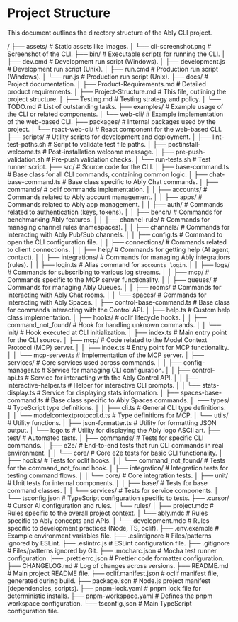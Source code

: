 # Project Structure

This document outlines the directory structure of the Ably CLI project.

/
├── assets/                 # Static assets like images.
│   └── cli-screenshot.png  # Screenshot of the CLI.
├── bin/                    # Executable scripts for running the CLI.
│   ├── dev.cmd             # Development run script (Windows).
│   ├── development.js      # Development run script (Unix).
│   ├── run.cmd             # Production run script (Windows).
│   └── run.js              # Production run script (Unix).
├── docs/                   # Project documentation.
│   ├── Product-Requirements.md # Detailed product requirements.
│   ├── Project-Structure.md  # This file, outlining the project structure.
│   ├── Testing.md          # Testing strategy and policy.
│   └── TODO.md             # List of outstanding tasks.
├── examples/               # Example usage of the CLI or related components.
│   └── web-cli/            # Example implementation of the web-based CLI.
├── packages/               # Internal packages used by the project.
│   └── react-web-cli/      # React component for the web-based CLI.
├── scripts/                # Utility scripts for development and deployment.
│   ├── lint-test-paths.sh  # Script to validate test file paths.
│   ├── postinstall-welcome.ts # Post-installation welcome message.
│   ├── pre-push-validation.sh # Pre-push validation checks.
│   └── run-tests.sh        # Test runner script.
├── src/                    # Source code for the CLI.
│   ├── base-command.ts     # Base class for all CLI commands, containing common logic.
│   ├── chat-base-command.ts # Base class specific to Ably Chat commands.
│   ├── commands/           # oclif commands implementation.
│   │   ├── accounts/       # Commands related to Ably account management.
│   │   ├── apps/           # Commands related to Ably app management.
│   │   ├── auth/           # Commands related to authentication (keys, tokens).
│   │   ├── bench/          # Commands for benchmarking Ably features.
│   │   ├── channel-rule/   # Commands for managing channel rules (namespaces).
│   │   ├── channels/       # Commands for interacting with Ably Pub/Sub channels.
│   │   ├── config.ts       # Command to open the CLI configuration file.
│   │   ├── connections/    # Commands related to client connections.
│   │   ├── help/           # Commands for getting help (AI agent, contact).
│   │   ├── integrations/   # Commands for managing Ably integrations (rules).
│   │   ├── login.ts        # Alias command for `accounts login`.
│   │   ├── logs/           # Commands for subscribing to various log streams.
│   │   ├── mcp/            # Commands specific to the MCP server functionality.
│   │   ├── queues/         # Commands for managing Ably Queues.
│   │   ├── rooms/          # Commands for interacting with Ably Chat rooms.
│   │   └── spaces/         # Commands for interacting with Ably Spaces.
│   ├── control-base-command.ts # Base class for commands interacting with the Control API.
│   ├── help.ts             # Custom help class implementation.
│   ├── hooks/              # oclif lifecycle hooks.
│   │   ├── command_not_found/ # Hook for handling unknown commands.
│   │   └── init/           # Hook executed at CLI initialization.
│   ├── index.ts            # Main entry point for the CLI source.
│   ├── mcp/                # Code related to the Model Context Protocol (MCP) server.
│   │   ├── index.ts        # Entry point for MCP functionality.
│   │   └── mcp-server.ts   # Implementation of the MCP server.
│   ├── services/           # Core services used across commands.
│   │   ├── config-manager.ts # Service for managing CLI configuration.
│   │   ├── control-api.ts  # Service for interacting with the Ably Control API.
│   │   ├── interactive-helper.ts # Helper for interactive CLI prompts.
│   │   └── stats-display.ts  # Service for displaying stats information.
│   ├── spaces-base-command.ts # Base class specific to Ably Spaces commands.
│   ├── types/              # TypeScript type definitions.
│   │   ├── cli.ts          # General CLI type definitions.
│   │   └── modelcontextprotocol.d.ts # Type definitions for MCP.
│   └── utils/              # Utility functions.
│       ├── json-formatter.ts # Utility for formatting JSON output.
│       └── logo.ts         # Utility for displaying the Ably logo ASCII art.
├── test/                   # Automated tests.
│   ├── commands/           # Tests for specific CLI commands.
│   ├── e2e/                # End-to-end tests that run CLI commands in real environment.
│   │   └── core/           # Core e2e tests for basic CLI functionality.
│   ├── hooks/              # Tests for oclif hooks.
│   │   └── command_not_found/ # Tests for the command_not_found hook.
│   ├── integration/        # Integration tests for testing command flows.
│   │   └── core/           # Core integration tests.
│   ├── unit/               # Unit tests for internal components.
│   │   ├── base/           # Tests for base command classes.
│   │   └── services/       # Tests for service components.
│   └── tsconfig.json       # TypeScript configuration specific to tests.
├── .cursor/                # Cursor AI configuration and rules.
│   └── rules/
│       ├── project.mdc     # Rules specific to the overall project context.
│       └── ably.mdc        # Rules specific to Ably concepts and APIs.
│       └── development.mdc # Rules specific to development practices (Node, TS, oclif).
├── .env.example            # Example environment variables file.
├── .eslintignore           # Files/patterns ignored by ESLint.
├── .eslintrc.js            # ESLint configuration file.
├── .gitignore              # Files/patterns ignored by Git.
├── .mocharc.json           # Mocha test runner configuration.
├── .prettierrc.json        # Prettier code formatter configuration.
├── CHANGELOG.md            # Log of changes across versions.
├── README.md               # Main project README file.
├── oclif.manifest.json     # oclif manifest file, generated during build.
├── package.json            # Node.js project manifest (dependencies, scripts).
├── pnpm-lock.yaml          # pnpm lock file for deterministic installs.
├── pnpm-workspace.yaml     # Defines the pnpm workspace configuration.
└── tsconfig.json           # Main TypeScript configuration file.
